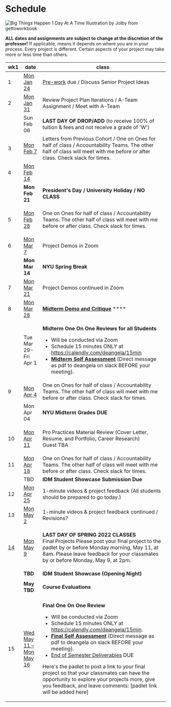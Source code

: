 # Schedule

![Big Things Happen 1 Day At A Time Illustration by Jolby from gettoworkbook](../.gitbook/assets/gettoworkbook\_big\_things.png)

**ALL dates and assignments are subject to change at the discretion of the professor!** If applicable, means it depends on where you are in your process. Every project is different. Certain aspects of your project may take more or less time than others.

| wk1                     | date                                         | class                                                                                                                                                                                                                                                                                                                                                                                                                                                                                                                                                                                                                                                                                                                               |
| ----------------------- | -------------------------------------------- | ----------------------------------------------------------------------------------------------------------------------------------------------------------------------------------------------------------------------------------------------------------------------------------------------------------------------------------------------------------------------------------------------------------------------------------------------------------------------------------------------------------------------------------------------------------------------------------------------------------------------------------------------------------------------------------------------------------------------------------- |
| 1                       | [Mon Jan 24](week1\_detail.md)               | [Pre-work](../pre-work.md) due / Discuss Senior Project Ideas                                                                                                                                                                                                                                                                                                                                                                                                                                                                                                                                                                                                                                                                       |
| 2                       | [Mon Jan 31](week2\_detail.md)               | Review Project Plan Iterations / A-Team Assignment / Meet with A-Team                                                                                                                                                                                                                                                                                                                                                                                                                                                                                                                                                                                                                                                               |
|                         | Sun Feb 06                                   | **LAST DAY OF DROP/ADD** (to receive 100% of tuition & fees and not receive a grade of 'W')                                                                                                                                                                                                                                                                                                                                                                                                                                                                                                                                                                                                                                         |
| 3                       | [Mon Feb 7](week3\_detail.md)                | Letters from Previous Cohort / One on Ones for half of class / Accountability Teams. The other half of class will meet with me before or after class. Check slack for times.                                                                                                                                                                                                                                                                                                                                                                                                                                                                                                                                                        |
| 4                       | [Mon Feb 14](week4\_detail.md)               |                                                                                                                                                                                                                                                                                                                                                                                                                                                                                                                                                                                                                                                                                                                                     |
|                         | **Mon Feb 21**                               | **President's Day / University Holiday / NO CLASS**                                                                                                                                                                                                                                                                                                                                                                                                                                                                                                                                                                                                                                                                                 |
| 5                       | [Mon Feb 28](week5\_detail.md)               | <p>One on Ones for half of class / Accountability Teams. The other half of class will meet with me before or after class. Check slack for times.<br></p>                                                                                                                                                                                                                                                                                                                                                                                                                                                                                                                                                                            |
| 6                       | [Mon Mar 7](week6\_detail.md)                | Project Demos in Zoom                                                                                                                                                                                                                                                                                                                                                                                                                                                                                                                                                                                                                                                                                                               |
|                         | **Mon Mar 14**                               | **NYU Spring Break**                                                                                                                                                                                                                                                                                                                                                                                                                                                                                                                                                                                                                                                                                                                |
| 7                       | [Mon Mar 21](week7\_detail.md)               | Project Demos continued in Zoom                                                                                                                                                                                                                                                                                                                                                                                                                                                                                                                                                                                                                                                                                                     |
| 8                       | [Mon Mar 28](week8\_detail.md)               | [**Midterm Demo and Critique**](../critiques-demos-presentations-and-exhibition/midterm-project-demo-instructions.md) ****                                                                                                                                                                                                                                                                                                                                                                                                                                                                                                                                                                                                          |
|                         | Tue Mar 29-Fri Apr 1                         | <p></p><p><strong>Midterm One On One Reviews for all Students</strong></p><ul><li>Will be conducted via Zoom</li><li>Schedule 15 minutes ONLY at <a href="https://calendly.com/deangela/15min">https://calendly.com/deangela/15min</a></li><li><a href="../end_of_semester_deliverables/midterm_self_assessment.md"><strong>Midterm Self Assessment</strong></a> (Direct message as pdf to deangela on slack BEFORE your meeting).</li></ul>                                                                                                                                                                                                                                                                                        |
| 9                       | [Mon Apr 4](week9\_detail.md)                | One on Ones for half of class / Accountability Teams. The other half of class will meet with me before or after class. Check slack for times.                                                                                                                                                                                                                                                                                                                                                                                                                                                                                                                                                                                       |
|                         | Mon Apr 04                                   | **NYU Midterm Grades DUE**                                                                                                                                                                                                                                                                                                                                                                                                                                                                                                                                                                                                                                                                                                          |
| 10                      | [Mon Apr 11](week10\_detail.md)              | <p>Pro Practices Material Review (Cover Letter, Resume, and Portfolio, Career Research)  <br>Guest TBA</p>                                                                                                                                                                                                                                                                                                                                                                                                                                                                                                                                                                                                                          |
| 11                      | [Mon Apr 18](week11\_detail.md)              | One on Ones for half of class / Accountability Teams. The other half of class will meet with me before or after class. Check slack for times.                                                                                                                                                                                                                                                                                                                                                                                                                                                                                                                                                                                       |
|                         | TBD                                          | **IDM Student Showcase Submission Due**                                                                                                                                                                                                                                                                                                                                                                                                                                                                                                                                                                                                                                                                                             |
| 12                      | [Mon Apr 25](week12\_detail.md)              | 1-minute videos & project feedback (All students should be prepared to go today.)                                                                                                                                                                                                                                                                                                                                                                                                                                                                                                                                                                                                                                                   |
| 13                      | [Mon May 2](week13\_detail.md)               | 1-minute videos & project feedback continued / Revisions?                                                                                                                                                                                                                                                                                                                                                                                                                                                                                                                                                                                                                                                                           |
| [14](week14\_detail.md) | [Mon May 9](week14\_detail.md)               | <p><strong>LAST DAY OF SPRING 2022 CLASSES</strong><br><strong></strong>Final Projects Please post your final project to the padlet by or before Monday morning, May 11, at 8am. Please leave feedback for your classmates by or before Monday, May 9, at 2pm.</p>                                                                                                                                                                                                                                                                                                                                                                                                                                                                  |
|                         | **TBD**                                      | **IDM Student Showcase (Opening Night)**                                                                                                                                                                                                                                                                                                                                                                                                                                                                                                                                                                                                                                                                                            |
|                         | **May TBD**                                  | <p><strong>Course Evaluations</strong><br></p>                                                                                                                                                                                                                                                                                                                                                                                                                                                                                                                                                                                                                                                                                      |
| 15                      | [Wed May 11 – Mon May 16](week15\_detail.md) | <p> <strong>Final One On One Review</strong></p><ul><li>Will be conducted via Zoom</li><li>Schedule 15 minutes ONLY at <a href="https://calendly.com/deangela/15min">https://calendly.com/deangela/15min</a>.</li><li><a href="../end_of_semester_deliverables/final_self_assessment.md"><strong>Final Self Assessment</strong></a> (Direct message as pdf to deangela on slack BEFORE your meeting).</li><li><a href="../end_of_semester_deliverables/">End of Semester Deliverables</a> DUE</li></ul><p>Here's the padlet to post a link to your final project so that your classmates can have the opportunity to explore your projects more, give you feedback, and leave comments: [padlet link will be added here]</p><p></p> |
